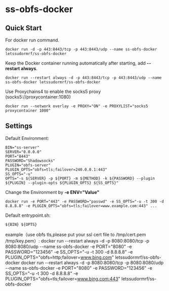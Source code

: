 # ss-obfs-docker

Quick Start
-----------

For docker run command.

    docker run -d -p 443:8443/tcp -p 443:8443/udp --name ss-obfs-docker letssudormrf/ss-obfs-docker

Keep the Docker container running automatically after starting, add **--restart always**.

    docker run --restart always -d -p 443:8443/tcp -p 443:8443/udp --name ss-obfs-docker letssudormrf/ss-obfs-docker

Use Proxychains4 to enable the socks5 proxy (socks5://proxycontainer:1080)

    docker run --network overlay -e PROXY="ON" -e PROXYLIST="socks5 proxycontainer 1080"

Settings
-----------

Default Environment:

```
BIN="ss-server"
SERVER="0.0.0.0"
PORT="8443"
PASSWORD="Shadowsocks"
PLUGIN="obfs-server"
PLUGIN_OPTS="obfs=tls;failover=240.0.0.1:443"
SS_OPTS="-u"
OPTS="-s ${SERVER} -p ${PORT} -m ${METHOD} -k ${PASSWORD} --plugin ${PLUGIN} --plugin-opts ${PLUGIN_OPTS} ${SS_OPTS}"
```

Change the Environment by **-e ENV="Value"**

    docker run -e PORT="443" -e PASSWORD="passwd" -e SS_OPTS="-u -t 300 -d 8.8.8.8" -e PLUGIN_OPTS="obfs=tls;failover=www.example.com:443" ...

Default entrypoint.sh:

```
${BIN} ${OPTS}
```

example（use obfs tls,please put your ssl cert file to /tmp/cert.pem /tmp/key.pem）: 
    docker run --restart always -d -p 8080:8080/tcp -p 8080:8080/udp --name ss-obfs-docker -e PORT="8080" -e PASSWORD="123456" -e SS_OPTS="-u -t 300 -d 8.8.8.8" -e PLUGIN_OPTS="obfs=http;failover=www.bing.com" letssudormrf/ss-obfs-docker
    docker run --restart always -d -p 8080:8080/tcp -p 8080:8080/udp --name ss-obfs-docker -e PORT="8080" -e PASSWORD="123456" -e SS_OPTS="-u -t 300 -d 8.8.8.8" -e PLUGIN_OPTS="obfs=tls;failover=www.bing.com:443" letssudormrf/ss-obfs-docker

